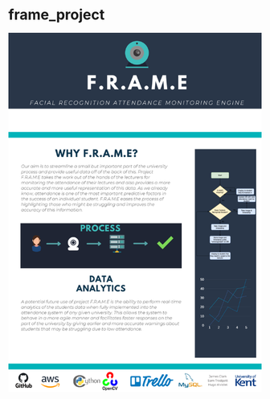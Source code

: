 # frame_project
![F.R.A.M.E Overview](https://github.com/eyespied/F.R.A.M.E/blob/master/design/Images/download.png)
